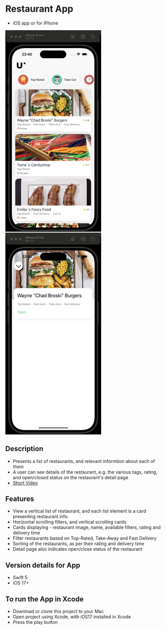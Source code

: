 # Restaurant App
- iOS app or for iPhone

<!--![Screenshot](https://github.com/karandudeja/um-ios/blob/main/um-ios/Assets.xcassets/screenshot1.imageset/screenshot1.png)-->

<img src="um-ios/Assets.xcassets/screenshot1.imageset/screenshot1.png" width="300"/>
<img src="um-ios/Assets.xcassets/screenshot2.imageset/screenshot2.png" width="300"/>

## Description
- Presents a list of restaurants, and relevant informtion about each of them
- A user can see details of the restaurant, e.g. the various tags, rating, and open/closed status on the restaurant's detail page
- [Short Video](https://youtube.com/shorts/Mce9GdGY1X0?feature=share)

## Features
- View a vertical list of restaurant, and each list element is a card presenting restaurant info.
- Horizontal scrolling filters, and vertical scrolling cards
- Cards displaying - restaurant image, name, available filters, rating and delivery time
- Filter restaurants based on Top-Rated, Take-Away and Fast Delivery
- Sorting of the restaurants, as per their rating and delivery time
- Detail page also indicates open/close status of the restaurant

## Version details for App
- Swift 5
- iOS 17+

## To run the App in Xcode
- Download or clone this project to your Mac
- Open project using Xcode, with iOS17 installed in Xcode
- Press the play button
